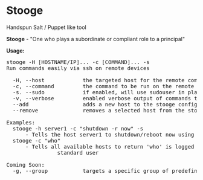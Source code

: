 # Stooge
Handspun Salt / Puppet like tool

<strong>Stooge</strong> - "One who plays a subordinate or compliant role to a principal"

<strong>Usage:</strong>

<pre>stooge -H [HOSTNAME/IP]... -c [COMMAND]... -s
Run commands easily via ssh on remote devices

  -H, --host            the targeted host for the remote command
  -c, --command         the command to be run on the remote host(s)
  -s. --sudo            if enabled, will use sudouser in place of standard
  -v, --verbose         enabled verbose output of commands that are run
  --add                 adds a new host to the stooge configuration
  --remove              removes a selected host from the stooge configuration

Examples:
  stooge -h server1 -c "shutdown -r now" -s
      - Tells the host server1 to shutdown/reboot now using a sudo user
  stooge -c "who"
      - Tells all available hosts to return 'who' is logged in, using a
                standard user

Coming Soon:
  -g, --group           targets a specific group of predefined hosts</pre>
